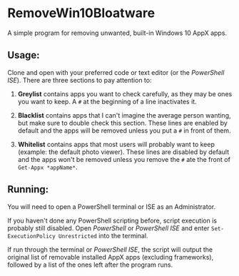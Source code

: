 # RemoveWin10Bloatware

A simple program for removing unwanted, built-in Windows 10 AppX apps.

## Usage:

Clone and open with your preferred code or text editor (or the *PowerShell ISE*). There are three sections to pay attention to: 

1. **Greylist** contains apps you want to check carefully, as they may be ones you want to keep. A `#` at the beginning of a line inactivates it. 

2. **Blacklist** contains apps that I can't imagine the average person wanting, but make sure to double check this section. These lines are enabled by default and the apps will be removed unless you put a `#` in front of them.

3. **Whitelist** contains apps that most users will probably want to keep (example: the default photo viewer). These lines are disabled by default and the apps won't be removed unless you remove the `#` ate the front of `Get-Appx *appName*`.

## Running:

You will need to open a PowerShell terminal or ISE as an Administrator.

If you haven't done any PowerShell scripting before, script execution is probably still disabled. Open *PowerShell* or *PowerShell ISE* and enter `Set-ExecutionPolicy Unrestricted` into the terminal.

If run through the terminal or *PowerShell ISE*, the script will output the original list of removable installed AppX apps (excluding frameworks), followed by a list of the ones left after the program runs.


